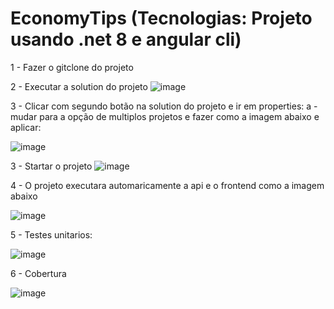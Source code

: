 # EconomyTips (Tecnologias: Projeto usando .net 8 e angular cli)

1 - Fazer o gitclone do projeto

2 - Executar a solution do projeto
![image](https://github.com/silviogarcez/EconomyTips/assets/28707195/fc7b85e5-fec6-45bc-a6e1-69d8f8e8fc40)

3 - Clicar com segundo botão na solution do projeto e ir em properties:
    a - mudar para a opção de multiplos projetos e fazer como a imagem abaixo e aplicar:

![image](https://github.com/silviogarcez/EconomyTips/assets/28707195/defb23a8-0a97-4236-9c20-4240bd872898)

3 - Startar o projeto
![image](https://github.com/silviogarcez/EconomyTips/assets/28707195/b3afab33-e0d5-47a2-9a5f-174cc9fb2951)

4 - O projeto executara automaricamente a api e o frontend como a imagem abaixo

![image](https://github.com/silviogarcez/EconomyTips/assets/28707195/02235471-bdbf-4d27-9d47-852dabd67895)

5 - Testes unitarios:

![image](https://github.com/silviogarcez/EconomyTips/assets/28707195/e17fce5b-3d04-4d5f-b711-0401db2ebe04)

6 - Cobertura

![image](https://github.com/silviogarcez/EconomyTips/assets/28707195/6982ab23-d6a8-4b1c-b73f-fe9df6988440)



